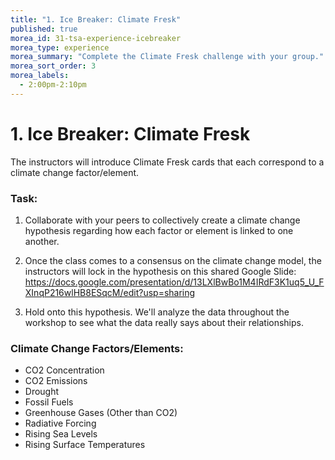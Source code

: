 ```yaml
---
title: "1. Ice Breaker: Climate Fresk"
published: true
morea_id: 31-tsa-experience-icebreaker
morea_type: experience
morea_summary: "Complete the Climate Fresk challenge with your group."
morea_sort_order: 3
morea_labels:
  - 2:00pm-2:10pm
---
```


# 1. Ice Breaker: Climate Fresk

The instructors will introduce Climate Fresk cards that each correspond to a climate change factor/element.

 
### Task: 

1. Collaborate with your peers to collectively create a climate change hypothesis regarding how each factor or element is linked to one another. 

2. Once the class comes to a consensus on the climate change model, the instructors will lock in the hypothesis on this shared Google Slide: https://docs.google.com/presentation/d/13LXlBwBo1M4IRdF3K1uq5_U_FXInqP216wlHB8ESqcM/edit?usp=sharing 
 
3. Hold onto this hypothesis. We'll analyze the data throughout the workshop to see what the data really says about their relationships. 

### Climate Change Factors/Elements:

* CO2 Concentration
* CO2 Emissions
* Drought
* Fossil Fuels
* Greenhouse Gases (Other than CO2)
* Radiative Forcing
* Rising Sea Levels
* Rising Surface Temperatures

